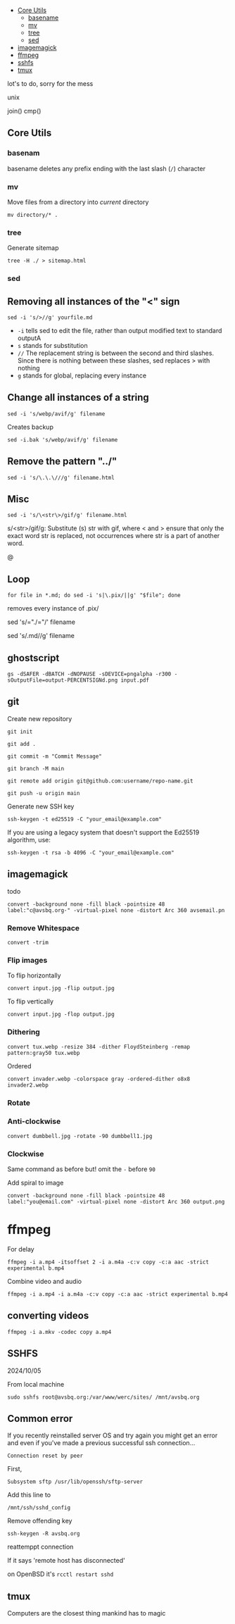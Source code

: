 <div id=t>

- [Core Utils](#core-utils)
	- [basename](#basename)
	- [mv](#mv)
	- [tree](#tree)
	- [sed](#sed)
- [imagemagick](#imagemagick)
- [ffmpeg](#ffmpeg)
- [sshfs](#sshfs)
- [tmux](#tmux)

</div>

lot's to do, sorry for the mess

unix 

join()
cmp()


## <a name=core-utils>Core Utils</a>

### <a name=basename>basenam</a>

basename deletes any prefix ending with the last slash (`/`) character

### <a name=mv>mv</a>

Move files from a directory into *current* directory

`mv directory/* .`

### <a name=tree>tree</a>

Generate sitemap

`tree -H ./ > sitemap.html`

### <a name=sed>sed</a>

## Removing all instances of the "<" sign

	sed -i 's/>//g' yourfile.md

- `-i` tells sed to edit the file, rather than output modified text to standard outputA
- `s` stands for substitution
- `//` The replacement string is between the second and third slashes. Since there is nothing between these slashes, sed replaces > with nothing 
- `g` stands for global, replacing every instance

## Change all instances of a string

	sed -i 's/webp/avif/g' filename

Creates backup

	sed -i.bak 's/webp/avif/g' filename

## Remove the pattern "../"

	sed -i 's/\.\.\///g' filename.html

## Misc

	sed -i 's/\<str\>/gif/g' filename.html

s/\<str\>/gif/g: Substitute (s) str with gif, where \< and \> ensure that only the exact word str is replaced, not occurrences where str is a part of another word.

@

## Loop

`for file in *.md; do sed -i 's|\.pix/||g' "$file"; done`

removes every instance of .pix/

sed 's/="\./="/' filename


sed 's/\.md//g' filename

## <a name=ghostscript>ghostscript</a>

`gs -dSAFER -dBATCH -dNOPAUSE -sDEVICE=pngalpha -r300 -sOutputFile=output-PERCENTSIGNd.png input.pdf`

## <a name=git>git</a> 

Create new repository

`git init`

`git add .`

`git commit -m "Commit Message"`

`git branch -M main`

`git remote add origin git@github.com:username/repo-name.git`

`git push -u origin main`

Generate new SSH key

`ssh-keygen -t ed25519 -C "your_email@example.com"`

If you are using a legacy system that doesn't support the Ed25519 algorithm, use:

`ssh-keygen -t rsa -b 4096 -C "your_email@example.com"`

## <a name=imagemagick>imagemagick</a> 

todo

`convert -background none -fill black -pointsize 48 label:"c@avsbq.org·" -virtual-pixel none -distort Arc 360 avsemail.pn`

### Remove Whitespace

	convert -trim

### Flip images

To flip horizontally

	convert input.jpg -flip output.jpg

To flip vertically

	convert input.jpg -flop output.jpg

### Dithering

	convert tux.webp -resize 384 -dither FloydSteinberg -remap pattern:gray50 tux.webp

Ordered

	convert invader.webp -colorspace gray -ordered-dither o8x8 invader2.webp

### Rotate

### Anti-clockwise

	convert dumbbell.jpg -rotate -90 dumbbell1.jpg

### Clockwise

Same command as before but! omit the `-` before `90`

Add spiral to image

`convert -background none -fill black -pointsize 48 label:"you@email.com" -virtual-pixel none -distort Arc 360 output.png`

# ffmpeg

For delay

	ffmpeg -i a.mp4 -itsoffset 2 -i a.m4a -c:v copy -c:a aac -strict experimental b.mp4

Combine video and audio

	ffmpeg -i a.mp4 -i a.m4a -c:v copy -c:a aac -strict experimental b.mp4

## converting videos

	ffmpeg -i a.mkv -codec copy a.mp4

## <a name=sshfs>SSHFS</a>

2024/10/05

From local machine 

	sudo sshfs root@avsbq.org:/var/www/werc/sites/ /mnt/avsbq.org

## Common error

If you recently reinstalled server OS and try again you might get an error and even if you've made a previous successful ssh connection...

	Connection reset by peer

First, 

	Subsystem sftp /usr/lib/openssh/sftp-server

Add this line to

`/mnt/ssh/sshd_config`

<object data=/src/sshfs1.txt width=530 height=60></object>

<object data=/src/sshfs-error-log.txt width=870 height=320></object>

Remove offending key

`ssh-keygen -R avsbq.org`

reattemppt connection

If it says 'remote host has disconnected'

on OpenBSD it's `rcctl restart sshd`

## <a name=tmux>tmux</a>

Computers are the closest thing mankind has to magic
